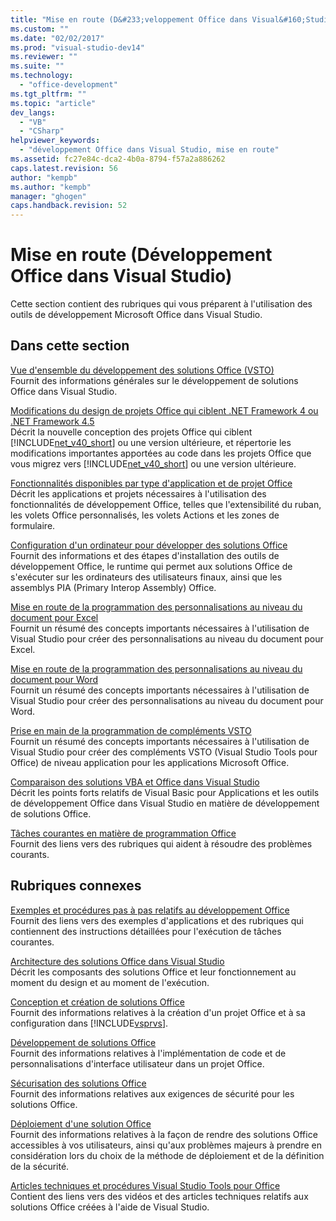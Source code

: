 ```yaml
---
title: "Mise en route (D&#233;veloppement Office dans Visual&#160;Studio) | Microsoft Docs"
ms.custom: ""
ms.date: "02/02/2017"
ms.prod: "visual-studio-dev14"
ms.reviewer: ""
ms.suite: ""
ms.technology: 
  - "office-development"
ms.tgt_pltfrm: ""
ms.topic: "article"
dev_langs: 
  - "VB"
  - "CSharp"
helpviewer_keywords: 
  - "développement Office dans Visual Studio, mise en route"
ms.assetid: fc27e84c-dca2-4b0a-8794-f57a2a886262
caps.latest.revision: 56
author: "kempb"
ms.author: "kempb"
manager: "ghogen"
caps.handback.revision: 52
---
```

# Mise en route (D&#233;veloppement Office dans Visual&#160;Studio)
  Cette section contient des rubriques qui vous préparent à l'utilisation des outils de développement Microsoft Office dans Visual Studio.  
  
## Dans cette section  
 [Vue d'ensemble du développement des solutions Office &#40;VSTO&#41;](../vsto/office-solutions-development-overview-vsto.md)  
 Fournit des informations générales sur le développement de solutions Office dans Visual Studio.  
  
 [Modifications du design de projets Office qui ciblent .NET Framework 4 ou .NET Framework 4.5](../vsto/changes-to-the-design-of-office-projects-that-target-the-dotnet-framework-4-or-the-dotnet-framework-4-5.md)  
 Décrit la nouvelle conception des projets Office qui ciblent [!INCLUDE[net_v40_short](../sharepoint/includes/net-v40-short-md.md)] ou une version ultérieure, et répertorie les modifications importantes apportées au code dans les projets Office que vous migrez vers [!INCLUDE[net_v40_short](../sharepoint/includes/net-v40-short-md.md)] ou une version ultérieure.  
  
 [Fonctionnalités disponibles par type d'application et de projet Office](../vsto/features-available-by-office-application-and-project-type.md)  
 Décrit les applications et projets nécessaires à l'utilisation des fonctionnalités de développement Office, telles que l'extensibilité du ruban, les volets Office personnalisés, les volets Actions et les zones de formulaire.  
  
 [Configuration d'un ordinateur pour développer des solutions Office](../vsto/configuring-a-computer-to-develop-office-solutions.md)  
 Fournit des informations et des étapes d'installation des outils de développement Office, le runtime qui permet aux solutions Office de s'exécuter sur les ordinateurs des utilisateurs finaux, ainsi que les assemblys PIA \(Primary Interop Assembly\) Office.  
  
 [Mise en route de la programmation des personnalisations au niveau du document pour Excel](../vsto/getting-started-programming-document-level-customizations-for-excel.md)  
 Fournit un résumé des concepts importants nécessaires à l'utilisation de Visual Studio pour créer des personnalisations au niveau du document pour Excel.  
  
 [Mise en route de la programmation des personnalisations au niveau du document pour Word](../vsto/getting-started-programming-document-level-customizations-for-word.md)  
 Fournit un résumé des concepts importants nécessaires à l'utilisation de Visual Studio pour créer des personnalisations au niveau du document pour Word.  
  
 [Prise en main de la programmation de compléments VSTO](../vsto/getting-started-programming-vsto-add-ins.md)  
 Fournit un résumé des concepts importants nécessaires à l'utilisation de Visual Studio pour créer des compléments VSTO \(Visual Studio Tools pour Office\) de niveau application pour les applications Microsoft Office.  
  
 [Comparaison des solutions VBA et Office dans Visual Studio](../vsto/vba-and-office-solutions-in-visual-studio-compared.md)  
 Décrit les points forts relatifs de Visual Basic pour Applications et les outils de développement Office dans Visual Studio en matière de développement de solutions Office.  
  
 [Tâches courantes en matière de programmation Office](../vsto/common-tasks-in-office-programming.md)  
 Fournit des liens vers des rubriques qui aident à résoudre des problèmes courants.  
  
## Rubriques connexes  
 [Exemples et procédures pas à pas relatifs au développement Office](../vsto/office-development-samples-and-walkthroughs.md)  
 Fournit des liens vers des exemples d'applications et des rubriques qui contiennent des instructions détaillées pour l'exécution de tâches courantes.  
  
 [Architecture des solutions Office dans Visual Studio](../vsto/architecture-of-office-solutions-in-visual-studio.md)  
 Décrit les composants des solutions Office et leur fonctionnement au moment du design et au moment de l'exécution.  
  
 [Conception et création de solutions Office](../vsto/designing-and-creating-office-solutions.md)  
 Fournit des informations relatives à la création d'un projet Office et à sa configuration dans [!INCLUDE[vsprvs](../sharepoint/includes/vsprvs-md.md)].  
  
 [Développement de solutions Office](../vsto/developing-office-solutions.md)  
 Fournit des informations relatives à l'implémentation de code et de personnalisations d'interface utilisateur dans un projet Office.  
  
 [Sécurisation des solutions Office](../vsto/securing-office-solutions.md)  
 Fournit des informations relatives aux exigences de sécurité pour les solutions Office.  
  
 [Déploiement d'une solution Office](../vsto/deploying-an-office-solution.md)  
 Fournit des informations relatives à la façon de rendre des solutions Office accessibles à vos utilisateurs, ainsi qu'aux problèmes majeurs à prendre en considération lors du choix de la méthode de déploiement et de la définition de la sécurité.  
  
 [Articles techniques et procédures Visual Studio Tools pour Office](http://go.microsoft.com/fwlink/?LinkID=106640)  
 Contient des liens vers des vidéos et des articles techniques relatifs aux solutions Office créées à l'aide de Visual Studio.  
  
  